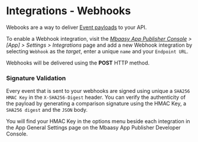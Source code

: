 # Integrations - Webhooks

Webooks are a way to deliver [Event payloads](/integrations/event_payloads/) to your API.

To enable a Webhook integration, visit the *[Mbaasy App Publisher Console](https://console.mbaasy.com) > [App] > Settings > Integrations* page and add a new Webhook integration by selecting `Webhook` as the *target*, enter a unique `name` and your `Endpoint URL`.

Webhooks will be delivered using the **POST** HTTP method.

### Signature Validation

Every event that is sent to your webhooks are signed using unique a `SHA256 HMAC Key` in the `X-SHA256-Digest` header. You can verify the authenticity of the payload by generating a comparison signature using the HMAC Key, a `SHA256 digest` and the `JSON` body.

You will find your HMAC Key in the options menu beside each integration in the App General Settings page on the Mbaasy App Publisher Developer Console.
